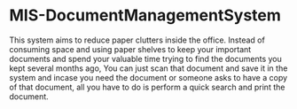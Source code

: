 # MIS-DocumentManagementSystem
This system aims to reduce paper clutters inside the office.
Instead of consuming space and using paper shelves to keep your
important documents and spend your valuable time trying to find
the documents you kept several months ago, You can just scan
that document and save it in the system and incase you need the
document or someone asks to have a copy of that document, all you
have to do is perform a quick search and print the document.
